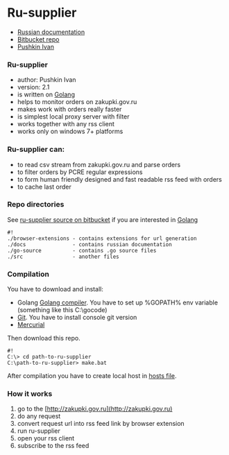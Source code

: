 # Ru-supplier #

* [Russian documentation](docs/index.html)
* [Bitbucket repo](https://bitbucket.org/pushkin_ivan/ru-supplier)
* [Pushkin Ivan](mailto://pushkin13@bk.ru)

### Ru-supplier ###

* author: Pushkin Ivan
* version: 2.1
* is written on [Golang](http://golang.org)
* helps to monitor orders on zakupki.gov.ru
* makes work with orders really faster
* is simplest local proxy server with filter
* works together with any rss client
* works only on windows 7+ platforms

### Ru-supplier can: ###

* to read csv stream from zakupki.gov.ru and parse orders
* to filter orders by PCRE regular expressions
* to form human friendly designed and fast readable rss feed with orders
* to cache last order

### Repo directories ###
See [ru-supplier source on bitbucket](https://bitbucket.org/pushkin_ivan/ru-supplier) if you are interested in [Golang](http://golang.org)

```
#!
./browser-extensions - contains extensions for url generation
./docs               - contains russian documentation
./go-source          - contains .go source files
./src                - another files
```

### Compilation ###

You have to download and install:

* Golang [Golang compiler](http://golang.org/doc/install). You have to set up %GOPATH% env variable (something like this C:\gocode)
* [Git](http://git-scm.com/downloads). You have to install console git version
* [Mercurial](http://mercurial.selenic.com/wiki/Download)

Then download this repo.

```
#!
C:\> cd path-to-ru-supplier
C:\path-to-ru-supplier> make.bat
```

After compilation you have to create local host in [hosts file](https://ru.wikipedia.org/wiki/Hosts).

### How it works ###
1. go to the [http://zakupki.gov.ru](http://zakupki.gov.ru)
2. do any request
3. convert request url into rss feed link by browser extension
4. run ru-supplier
5. open your rss client
6. subscribe to the rss feed
